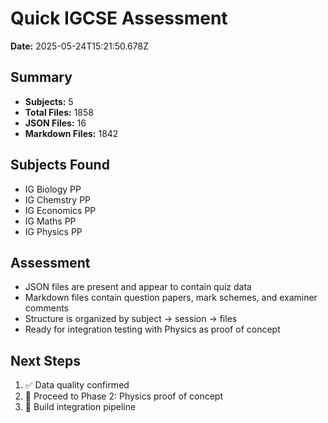 # Quick IGCSE Assessment

**Date:** 2025-05-24T15:21:50.678Z

## Summary
- **Subjects:** 5
- **Total Files:** 1858
- **JSON Files:** 16
- **Markdown Files:** 1842

## Subjects Found
- IG Biology PP
- IG Chemstry PP
- IG Economics PP
- IG Maths PP
- IG Physics PP

## Assessment
- JSON files are present and appear to contain quiz data
- Markdown files contain question papers, mark schemes, and examiner comments
- Structure is organized by subject → session → files
- Ready for integration testing with Physics as proof of concept

## Next Steps
1. ✅ Data quality confirmed
2. 🎯 Proceed to Phase 2: Physics proof of concept
3. 🚀 Build integration pipeline
